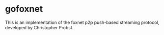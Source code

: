 # gofoxnet

This is an implementation of the foxnet p2p push-based streaming protocol, developed by Christopher Probst.
